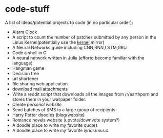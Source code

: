 # code-stuff
A list of ideas/potential projects to code (in no particular order):

- Alarm Clock
- A script to count the number of patches submitted by any person in the Linux Kernel(potentially use the [kernel](https://git.kernel.org) mirror)
- A Neural Networks guide including CNN,RNN,LSTM,GRU
- Code a shell in C
- A neural network written in Julia (efforto become familiar with the language)
- Hangman game
- Decision tree
- url shortener
- file sharing web application
- download mail attachments
- Write a reddit script that downloads all the images from /r/earthporn and stores them in your wallpaper folder.
- Create *personal website*
- Send batches of SMS to a large group of recipients
- Harry Potter doodles (blog/website)
- Romance novels website (upvote/downvote system?)
- A doodle place to write my favorite quotes
- A doodle place to write my favorite lyrics/music